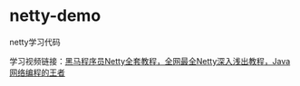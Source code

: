 # netty-demo

netty学习代码

学习视频链接：[黑马程序员Netty全套教程，全网最全Netty深入浅出教程，Java网络编程的王者
](https://www.bilibili.com/video/BV1py4y1E7oA)